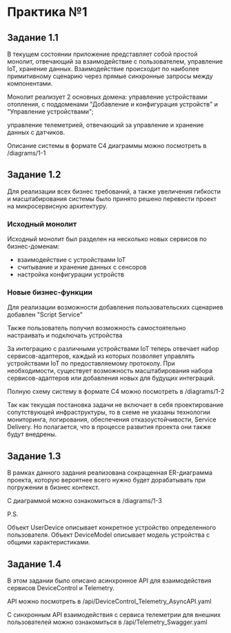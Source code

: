 # Практика №1
## Задание 1.1

В текущем состоянии приложение представляет собой простой монолит, отвечающий за взаимодействие с пользователем, управление IoT, хранение данных. Взаимодействие происходит по наиболее примитивному сценарию через прямые синхронные запросы между компонентами.

Монолит реализует 2 основных домена:
 управление устройствами отопления, с поддоменами "Добавление и конфигурация устройств" и "Управление устройствами";

 управление телеметрией, отвечающий за управление и хранение данных с датчиков.

Описание системы в формате С4 диаграммы можно посмотреть в /diagrams/1-1

## Задание 1.2

Для реализации всех бизнес требований, а также увеличения гибкости и масштабирования системы было принято решено
перевести проект на микросервисную архитектуру.

### Исходный монолит

Исходный монолит был разделен на несколько новых сервисов по бизнес-доменам:
 - взаимодействие с устройствами IoT
 - считывание и хранение данных с сенсоров
 - настройка конфигурации устройств

### Новые бизнес-функции

Для реализации возможности добавления пользовательских сценариев добавлен "Script Service"

Также пользователь получил возможность самостоятельно настраивать и подключать устройства

За интеграцию с различными устройствами IoT теперь отвечает набор сервисов-адаптеров,
каждый из которых позволяет управлять устройствами IoT по предоставляемому протоколу.
При необходимости, существует возможность масштабирования набора сервисов-адаптеров или добавления новых для будущих интеграций.

Полную схему систему в формате С4 можно посмотреть в /diagrams/1-2

Так как текущая постановка задачи не включает в себя проектирование сопутствующей инфраструктуры,
то в схеме не указаны технологии мониторинга, логирования, обеспечения отказоустойчивости, Service Delivery.
Но полагается, что в процессе развития проекта они также будут внедрены.

## Задание 1.3

В рамках данного задания реализована сокращенная ER-диаграмма проекта, которую вероятнее всего нужно будет дорабатывать
при погружении в бизнес контекст.

С диаграммой можно ознакомиться в /diagrams/1-3

P.S.

Объект UserDevice описывает конкретное устройство определенного пользователя.
Oбъект DeviceModel описывает модель устройства с общими характеристиками.

## Задание 1.4

В этом задании было описано асинхронное API для взаимодействия сервисов DeviceControl и Telemetry.

API можно посмотреть в /api/DeviceControl_Telemetry_AsyncAPI.yaml

С синхронным API взаимодействия с сервиса телеметрии для внешних пользователей можно ознакомиться в /api/Telemetry_Swagger.yaml
